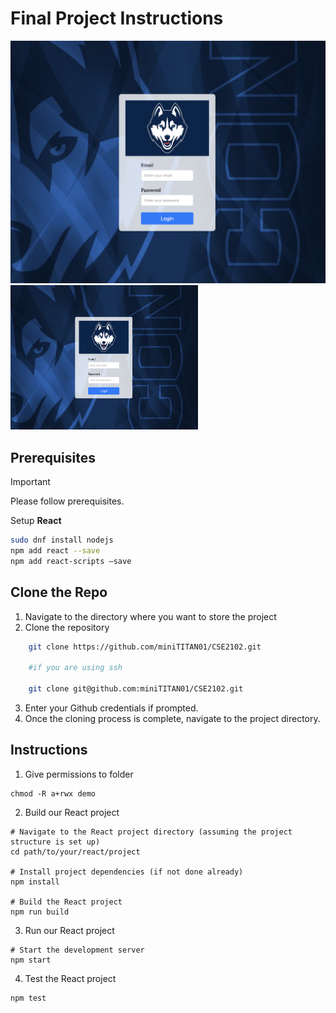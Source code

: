 # Final Project Instructions 

![My Image](screenShot.png)
<img src="screenShot.png" alt="My Image" width="300">

## **Prerequisites**
> [!IMPORTANT]
> Please follow prerequisites.

Setup **React** 
```bash 
sudo dnf install nodejs
npm add react --save
npm add react-scripts –save
 ```

## **Clone the Repo**

1. Navigate to the directory where you want to store the project 
2. Clone the repository 
``` bash 
    git clone https://github.com/miniTITAN01/CSE2102.git
    
    #if you are using ssh 

    git clone git@github.com:miniTITAN01/CSE2102.git
```

3. Enter your Github credentials if prompted. 
4. Once the cloning process is complete, navigate to the project directory. 

## **Instructions** 

1. Give permissions to folder 
```
chmod -R a+rwx demo  
```

2. Build our React project 
```
# Navigate to the React project directory (assuming the project structure is set up)
cd path/to/your/react/project

# Install project dependencies (if not done already)
npm install

# Build the React project
npm run build
```

3. Run our React project 
```
# Start the development server
npm start
```
4. Test the React project
```
npm test
```




